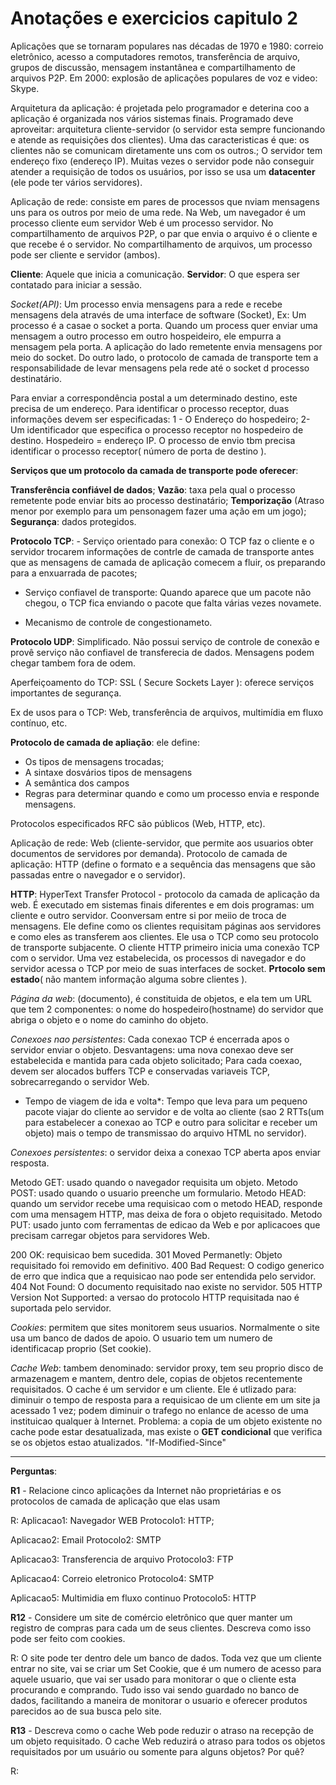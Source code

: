 # Anotações e exercicios capitulo 2

Aplicações que se tornaram populares nas décadas de 1970 e 1980: correio eletrônico, acesso a computadores remotos, transferência de arquivo, grupos de discussão, mensagem instantânea e compartilhamento de arquivos P2P. Em 2000: explosão de aplicações populares de voz e video: Skype.

Arquitetura da aplicação: é projetada pelo programador e deterina coo a aplicação é organizada nos vários sistemas finais. Programado deve aproveitar: arquitetura cliente-servidor (o servidor esta sempre funcionando e atende as requisições dos clientes). Uma das caracteristicas é que: os clientes não se comunicam diretamente uns com os outros.; O servidor tem endereço fixo (endereço IP). Muitas vezes o servidor pode não conseguir atender a requisição de todos os usuários, por isso se usa um **datacenter** (ele pode ter vários servidores). 

Aplicação de rede: consiste em pares de processos que nviam mensagens uns para os outros por meio de uma rede. Na Web, um navegador é um processo cliente eum servidor Web é um processo servidor. No compartilhamento de arquivos P2P, o par que envia o arquivo é o cliente e que recebe é o servidor. No compartilhamento de arquivos, um processo pode ser cliente e servidor (ambos).

**Cliente**: Aquele que inicia a comunicação. **Servidor**: O que espera ser contatado para iniciar a sessão.

*Socket(API)*: Um processo envia mensagens para a rede e recebe mensagens dela através de uma interface de software (Socket), Ex: Um processo é a casae o socket a porta. Quando um process quer enviar uma mensagem a outro processo em outro hospeideiro, ele empurra a mensagem pela porta. A aplicação do lado remetente envia mensagens por meio do socket. Do outro lado, o protocolo de camada de transporte tem a responsabilidade de levar mensagens pela rede até o socket d processo destinatário. 

Para enviar a correspondência postal a um determinado destino, este precisa de um endereço. Para identificar o processo receptor, duas informações devem ser especificadas: 1 - O Endereço do hospedeiro; 2- Um identificador que especifica o processo receptor no hospedeiro de destino. Hospedeiro = endereço IP. O processo de envio tbm precisa identificar o processo receptor( número de porta de destino ).

**Serviços que um protocolo da camada de transporte pode oferecer**:

**Transferência confiável de dados**; **Vazão**: taxa pela qual o processo remetente pode enviar bits ao processo destinatário; **Temporização** (Atraso menor por exemplo para um pensonagem fazer uma ação em um jogo); **Segurança**: dados protegidos.

**Protocolo TCP**: - Serviço orientado para conexão: O TCP faz o cliente e o servidor trocarem informações de contrle de camada de transporte antes que as mensagens de camada de aplicação comecem a fluir, os preparando para a enxuarrada de pacotes;

- Serviço confiavel de transporte: Quando aparece que um pacote não chegou, o TCP fica enviando o pacote que falta várias vezes novamete.

- Mecanismo de controle de congestionameto.

**Protocolo UDP**: Simplificado. Não possui serviço de controle de conexão e provê serviço não confiavel de transferecia de dados. Mensagens podem chegar tambem fora de odem.

 Aperfeiçoamento do TCP: SSL ( Secure Sockets Layer ): oferece serviços importantes de segurança.

Ex de usos para o TCP: Web, transferência de arquivos, multimídia em fluxo contínuo, etc.

**Protocolo de camada de apliação**: ele define:
  - Os tipos de mensagens trocadas;
  - A sintaxe dosvários tipos de mensagens
  - A semântica dos campos
  - Regras para determinar quando e como um processo envia e responde mensagens.

Protocolos especificados RFC são públicos (Web, HTTP, etc).

Aplicação de rede: Web (cliente-servidor, que permite aos usuarios obter documentos de servidores por demanda).
Protocolo de camada de aplicação: HTTP (define o formato e a sequência das mensagens que são passadas entre o navegador e o servidor).

**HTTP**: HyperText Transfer Protocol - protocolo da camada de aplicação da web. É executado em sistemas finais diferentes e em dois programas: um cliente e outro servidor. Coonversam entre si por meiio de troca de mensagens. Ele define como os clientes requisitam páginas aos servidores e como eles as transferem aos clientes. Ele usa o TCP como seu protocolo de transporte subjacente. O cliente HTTP primeiro inicia uma conexão TCP com o servidor. Uma vez estabelecida, os processos di navegador e do servidor acessa o TCP por meio de suas interfaces de socket. **Prtocolo sem estado**( não mantem informação alguma sobre clientes ).

*Página da web*: (documento), é constituida de objetos, e ela tem um URL que tem 2 componentes: o nome do hospedeiro(hostname) do servidor que abriga o objeto e o nome do caminho do objeto.

*Conexoes nao persistentes*: Cada conexao TCP é encerrada apos o servidor enviar o objeto. Desvantagens: uma nova conexao deve ser estabelecida e mantida para cada objeto solicitado; Para cada coexao, devem ser alocados buffers TCP e conservadas variaveis TCP, sobrecarregando o servidor Web.
* Tempo de viagem de ida e volta*: Tempo que leva para um pequeno pacote viajar do cliente ao servidor e de volta ao cliente (sao 2 RTTs(um para estabelecer a conexao ao TCP e outro para solicitar e receber um objeto) mais o tempo de transmissao do arquivo HTML no servidor).

*Conexoes persistentes*: o servidor deixa a conexao TCP aberta apos enviar resposta.

Metodo GET: usado quando o navegador requisita um objeto.
Metodo POST: usado quando o usuario preenche um formulario.
Metodo HEAD: quando um servidor recebe uma requisicao com o metodo HEAD, responde com uma mensagem HTTP, mas deixa de fora o objeto requisitado.
Metodo PUT: usado junto com ferramentas de edicao da Web e por aplicacoes que precisam carregar objetos para servidores Web.


200 OK: requisicao bem sucedida.
301 Moved Permanetly: Objeto requisitado foi removido em definitivo.
400 Bad Request: O codigo generico de erro que indica que a requisicao nao pode ser entendida pelo servidor.
404 Not Found: O documento requisitado nao existe no servidor.
505 HTTP Version Not Supported: a versao do protocolo HTTP requisitada nao é suportada pelo servidor.

*Cookies*: permitem que sites monitorem seus usuarios. Normalmente o site usa um banco de dados de apoio. O usuario tem um numero de identificacap proprio (Set cookie).

*Cache Web*: tambem denominado: servidor proxy, tem seu proprio disco de armazenagem e mantem, dentro dele, copias de objetos recentemente requisitados. O cache é um servidor e um cliente. Ele é utlizado para: diminuir o tempo de resposta para a requisicao de um cliente em um site ja acessado 1 vez; podem diminuir o trafego no enlance de acesso de uma instituicao qualquer à Internet. Problema: a copia de um objeto existente no cache pode estar desatualizada, mas existe o **GET condicional** que verifica se os objetos estao atualizados. "If-Modified-Since"


--------------------------------------------------------------------------------------------------------------------------------------------------------------------------------------------------------------------------------------------------------------------------------------------------------------------------------------------------------------------------

**Perguntas**:

**R1** - Relacione cinco aplicações da Internet não proprietárias e os protocolos de camada de aplicação que elas usam

R: Aplicacao1: Navegador WEB
Protocolo1: HTTP;

Aplicacao2: Email
Protocolo2: SMTP

Aplicacao3: Transferencia de arquivo
Protocolo3: FTP

Aplicacao4: Correio eletronico
Protocolo4: SMTP

Aplicacao5: Multimidia em fluxo continuo
Protocolo5: HTTP

**R12** - Considere um site de comércio eletrônico que quer manter um registro de compras para cada um de seus clientes. Descreva como isso pode ser feito com cookies.

R: O site pode ter dentro dele um banco de dados. Toda vez que um cliente entrar no site, vai se criar um Set Cookie, que é um numero de acesso para aquele usuario, que vai ser usado para monitorar o que o cliente esta procurando e comprando. Tudo isso vai sendo guardado no banco de dados, facilitando a maneira de monitorar o usuario e oferecer produtos parecidos ao de sua busca pelo site.

**R13** - Descreva como o cache Web pode reduzir o atraso na recepção de um objeto requisitado. O cache Web reduzirá o atraso para todos os objetos requisitados por um usuário ou somente para alguns objetos? Por quê?

R: 












